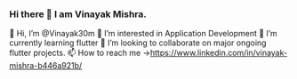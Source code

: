 ### Hi there 👋 I am Vinayak Mishra.

👋 Hi, I’m @Vinayak30m
👀 I’m interested in Application Development
🌱 I’m currently learning flutter
💞️ I’m looking to collaborate on major ongoing flutter projects.
📫 How to reach me ->https://www.linkedin.com/in/vinayak-mishra-b446a921b/
